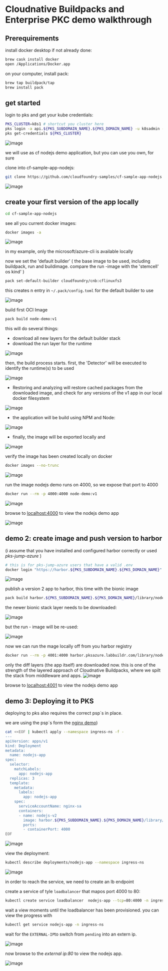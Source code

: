 # Cloudnative Buildpacks and Enterprise PKC demo walkthrough

## Prerequirements

install docker desktop if not already done:

```bash
brew cask install docker
open /Applications/Docker.app
```

on your computer, install pack:

```bash
brew tap buildpack/tap
brew install pack
```

## get started

login to pks and get your kube credentials:

```bash
PKS_CLUSTER=k8s1 # shortcut you cluster here
pks login -a api.${PKS_SUBDOMAIN_NAME}.${PKS_DOMAIN_NAME} -u k8sadmin -p ${PIVNET_UAA_TOKEN} -k
pks get-credentials ${PKS_CLUSTER}
```

![image](https://user-images.githubusercontent.com/8255007/60766110-18585180-a0a5-11e9-8d3a-ac9f57bd7466.png)

we will use as cf nodejs demo application,
but you can use you own, for sure

clone into cf-sample-app-nodejs:

```bash
git clone https://github.com/cloudfoundry-samples/cf-sample-app-nodejs
```

![image](https://user-images.githubusercontent.com/8255007/60766139-771dcb00-a0a5-11e9-9aed-0bf72947bd53.png)

## create your first version of the app locally

```bash
cd cf-sample-app-nodejs
```

see all you current docker images:

```bash
docker images -a
```

![image](https://user-images.githubusercontent.com/8255007/60766161-c19f4780-a0a5-11e9-9079-dfaee31adeda.png)

in my example, only the microsoft/azure-cli is available locally

now we set the 'default builder' ( the base image to be used, including buildpack, run and buildimage. compare the run -image with the 'stemcell' os kind' )

```bash
pack set-default-builder cloudfoundry/cnb:cflinuxfs3
```

this creates n entry in `~/.pack/config.toml` for the default builder to use

![image](https://user-images.githubusercontent.com/8255007/60766256-90c01200-a0a7-11e9-8f57-f9eba7b2d256.png)

build first OCI Image

```bash
pack build node-demo:v1
```

this will do several things:

- download all new layers for the default builder stack
- download the run layer for the runtime

![image](https://user-images.githubusercontent.com/8255007/60766293-f7453000-a0a7-11e9-9856-775e0cf5c0bd.png)

then, the build process starts.
first, the 'Detector' will be executed to identify the runtime(s) to be used

![image](https://user-images.githubusercontent.com/8255007/60766378-32942e80-a0a9-11e9-993a-438905386827.png)

- Restoring and analyzing will restore cached packages from the downloaded image, and check for any versions of the v1 app in our local docker filesystem

![image](https://user-images.githubusercontent.com/8255007/60766415-b817de80-a0a9-11e9-8d0b-6c805c6238c8.png)

- the application will be build using NPM and Node:

![image](https://user-images.githubusercontent.com/8255007/60766430-f57c6c00-a0a9-11e9-932f-8fb71f2232a4.png)

- finally, the image will be exported locally and 

![image](https://user-images.githubusercontent.com/8255007/60766443-180e8500-a0aa-11e9-944d-03499a4725fd.png)

verify the image has been created locally on docker

```bash
docker images --no-trunc
```

![image](https://user-images.githubusercontent.com/8255007/60766477-99661780-a0aa-11e9-9973-f886d14f6d69.png)

run the image
nodejs demo runs on 4000, so we expose that port to 4000

```bash
docker run --rm -p 4000:4000 node-demo:v1
```

![image](https://user-images.githubusercontent.com/8255007/60766487-c4506b80-a0aa-11e9-9ca1-31d68e094a1c.png)

browse to [localhost:4000](http://localhost:4000) to view the nodejs demo app

![image](https://user-images.githubusercontent.com/8255007/60766500-ffeb3580-a0aa-11e9-9324-ccff6e85201f.png)

## demo 2: create image and push version to harbor

(i assume that you have installed and configured harbor correctly or used *pks-jump-azure* )

```bash
# this is for pks-jump-azure users that have a valid .env
docker login "https://harbor.${PKS_SUBDOMAIN_NAME}.${PKS_DOMAIN_NAME}" --username admin --password ${PIVNET_UAA_TOKEN}
```

![image](https://user-images.githubusercontent.com/8255007/60767407-ec929700-a0b7-11e9-8ffd-e97cd5e2b219.png)

publish a version 2 app to harbor, this time with the bionic image

```bash
pack build harbor.${PKS_SUBDOMAIN_NAME}.${PKS_DOMAIN_NAME}/library/node-demo:v2 --publish --builder cloudfoundry/cnb:bionic
```

the newer bionic stack layer needs to be downloaded:

![image](https://user-images.githubusercontent.com/8255007/60767675-5d877e00-a0bb-11e9-883b-00d8891e53b0.png)

but the run - image will be re-used:

![image](https://user-images.githubusercontent.com/8255007/60767712-accdae80-a0bb-11e9-89ab-ee3ab0b4c966.png)

now we can run the mage locally off from you harbor registry

```bash
docker run --rm -p 4001:4000 harbor.pksazure.labbuildr.com/library/node-demo:v2
```

only the diff layers (the app itself) are downloaded now.
this is one of the strength of the layered approach of Cloudnative Buildpacks, where we spilt the stack from middleware and apps.
![image](https://user-images.githubusercontent.com/8255007/60767733-ed2d2c80-a0bb-11e9-9c5c-c72b662becf8.png)

browse to [localhost:4001](http://localhost:4001) to view the nodejs demo app

## demo 3: Deploying it to PKS

deploying to pks also requires the correct psp´s in place.

we are using the psp´s form the [nginx demo](../templates/nginx/readme.md))

```bash
cat <<EOF | kubectl apply --namespace ingress-ns -f -
---
apiVersion: apps/v1
kind: Deployment
metadata:
  name: nodejs-app
spec:
  selector:
    matchLabels:
      app: nodejs-app
  replicas: 3
  template:
    metadata:
      labels:
        app: nodejs-app
    spec:
      serviceAccountName: nginx-sa
      containers:
      - name: nodejs-v2
        image: harbor.${PKS_SUBDOMAIN_NAME}.${PKS_DOMAIN_NAME}/library/node-demo:v2
        ports:
        - containerPort: 4000
EOF
```

![image](https://user-images.githubusercontent.com/8255007/60768187-52841c00-a0c2-11e9-96f3-f3b5b6056319.png)



view the deployment:

```bash
kubectl describe deployments/nodejs-app --namespace ingress-ns
```

![image](https://user-images.githubusercontent.com/8255007/60768385-b1966080-a0c3-11e9-9cb9-039ce617ab15.png)

in order to reach the service, we need to create an lb endpoint

create a service of tyle `loadbalancer` that mapos port 4000 to 80:

```bash
kubectl create service loadbalancer  nodejs-app --tcp=80:4000 -n ingress-ns
```

wait a view moments until the loadbalancer has been provisioned.
you can view the progress with

```bash
kubectl get service nodejs-app -n ingress-ns
```

wait for the `EXTERNAL-IP`to switch from `pending` into an extern ip.  

![image](https://user-images.githubusercontent.com/8255007/60768459-79dbe880-a0c4-11e9-9565-97f611f32e32.png)

now browse to the *external ip:80* to view the nodejs app.  

![image](https://user-images.githubusercontent.com/8255007/60768469-a132b580-a0c4-11e9-923a-3eeaeaf0dc3d.png)
